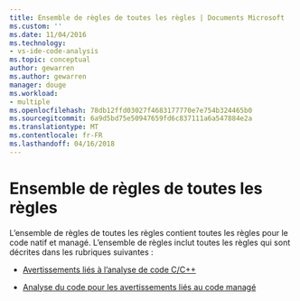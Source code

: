 ```yaml
---
title: Ensemble de règles de toutes les règles | Documents Microsoft
ms.custom: ''
ms.date: 11/04/2016
ms.technology:
- vs-ide-code-analysis
ms.topic: conceptual
author: gewarren
ms.author: gewarren
manager: douge
ms.workload:
- multiple
ms.openlocfilehash: 78db12ffd03027f4683177770e7e754b324465b0
ms.sourcegitcommit: 6a9d5bd75e50947659fd6c837111a6a547884e2a
ms.translationtype: MT
ms.contentlocale: fr-FR
ms.lasthandoff: 04/16/2018
---
```

# <a name="all-rules-rule-set"></a>Ensemble de règles de toutes les règles

L’ensemble de règles de toutes les règles contient toutes les règles pour le code natif et managé. L’ensemble de règles inclut toutes les règles qui sont décrites dans les rubriques suivantes :

- [Avertissements liés à l’analyse de code C/C++](../code-quality/code-analysis-for-c-cpp-warnings.md)

- [Analyse du code pour les avertissements liés au code managé](../code-quality/code-analysis-for-managed-code-warnings.md)